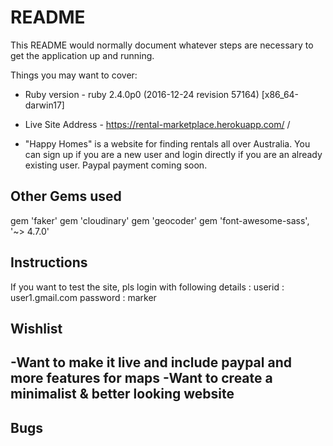 # README

This README would normally document whatever steps are necessary to get the
application up and running.

Things you may want to cover:

* Ruby version - ruby 2.4.0p0 (2016-12-24 revision 57164) [x86_64-darwin17]

* Live Site Address -  https://rental-marketplace.herokuapp.com/ /

* "Happy Homes" is a website for finding rentals all over Australia. You can sign up if you are a new user and login directly if you are an already existing user. Paypal payment coming soon.

Other Gems used
-----------------
gem 'faker'
gem 'cloudinary'
gem 'geocoder'
gem 'font-awesome-sass', '~> 4.7.0'

Instructions
----------------
If you want to test the site, pls login with following details :
userid   : user1.gmail.com
password : marker

Wishlist
----------------
-Want to make it live and include paypal and more features for maps
-Want to create a minimalist & better looking website
-


Bugs
----------------
